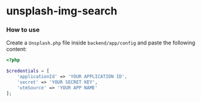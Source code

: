 # unsplash-img-search

### How to use

Create a `Unsplash.php` file inside `backend/app/config` and paste the following content:

```php
<?php

$credentials = [
    'applicationId' => 'YOUR APPLICATION ID',
    'secret' => 'YOUR SECRET KEY',
    'utmSource' => 'YOUR APP NAME'
];
```
